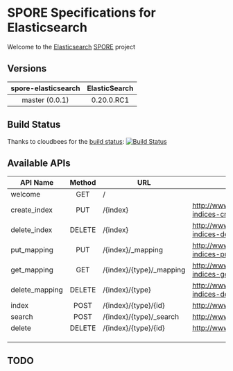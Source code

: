 SPORE Specifications for Elasticsearch
======================================

Welcome to the [Elasticsearch](http://www.elasticsearch.org/) [SPORE](https://github.com/SPORE/specifications) project

Versions
--------

| spore-elasticsearch  | ElasticSearch |
|:--------------------:|:-------------:|
|   master (0.0.1)     |    0.20.0.RC1 |

Build Status
------------

Thanks to cloudbees for the [build status](https://buildhive.cloudbees.com): [![Build Status](https://buildhive.cloudbees.com/job/dadoonet/job/spore-elasticsearch/badge/icon)](https://buildhive.cloudbees.com/job/dadoonet/job/spore-elasticsearch/)

Available APIs
--------------

| API Name             |    Method     |               URL                     |                                Documentation                                      | 
|----------------------|:-------------:|---------------------------------------|-----------------------------------------------------------------------------------|
| welcome              |     GET       | /                                     |                                                                                   |
| create_index         |     PUT       | /{index}                              |http://www.elasticsearch.org/guide/reference/api/admin-indices-create-index.html   |
| delete_index         |    DELETE     | /{index}                              |http://www.elasticsearch.org/guide/reference/api/admin-indices-delete-index.html   |
| put_mapping          |     PUT       | /{index}/_mapping                     |http://www.elasticsearch.org/guide/reference/api/admin-indices-put-mapping.html    |
| get_mapping          |     GET       | /{index}/{type}/_mapping              |http://www.elasticsearch.org/guide/reference/api/admin-indices-get-mapping.html    |
| delete_mapping       |    DELETE     | /{index}/{type}                       |http://www.elasticsearch.org/guide/reference/api/admin-indices-delete-mapping.html |
| index                |     POST      | /{index}/{type}/{id}                  |http://www.elasticsearch.org/guide/reference/api/index_.html                       |
| search               |     POST      | /{index}/{type}/_search               |http://www.elasticsearch.org/guide/reference/api/search/                           |
| delete               |    DELETE     | /{index}/{type}/{id}                  |http://www.elasticsearch.org/guide/reference/api/delete.html                       |
|                      |               |                                       |                                                                                   |
|                      |               |                                       |                                                                                   |
|                      |               |                                       |                                                                                   |


TODO
----

